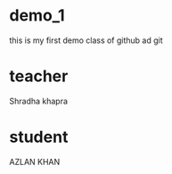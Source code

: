 # demo_1
this is my first demo class of github ad git
# teacher
Shradha khapra

# student
AZLAN KHAN
